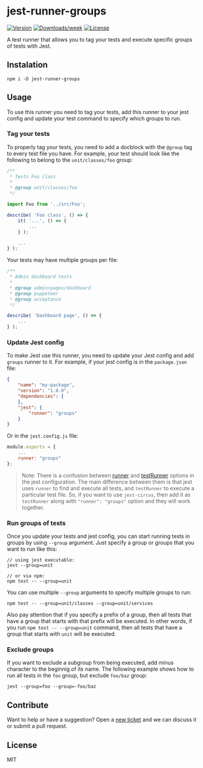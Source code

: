 # jest-runner-groups

[![Version](https://img.shields.io/npm/v/jest-runner-groups.svg)](https://www.npmjs.com/package/jest-runner-groups)
[![Downloads/week](https://img.shields.io/npm/dw/jest-runner-groups.svg)](https://www.npmjs.com/package/jest-runner-groups)
[![License](https://img.shields.io/npm/l/jest-runner-groups.svg)](https://github.com/eugene-manuilov/jest-runner-groups/blob/master/package.json)

A test runner that allows you to tag your tests and execute specific groups of tests with Jest.

## Instalation

```sh-session
npm i -D jest-runner-groups
```

## Usage

To use this runner you need to tag your tests, add this runner to your jest config and update your test command to specify which groups to run.

### Tag your tests

To properly tag your tests, you need to add a docblock with the `@group` tag to every test file you have. For example, your test should look like the following to belong to the `unit/classes/foo` group:

```javascript
/**
 * Tests Foo class
 * 
 * @group unit/classes/foo
 */

import Foo from '../src/Foo';

describe( 'Foo class', () => {
    it( '...', () => {
        ...
    } );

    ...
} );
```

Your tests may have multiple groups per file:

```javascript
/**
 * Admin dashboard tests
 * 
 * @group admin/pages/dashboard
 * @group puppeteer
 * @group acceptance
 */

describe( 'Dashboard page', () => {
    ...
} );
```

### Update Jest config

To make Jest use this runner, you need to update your Jest config and add `groups` runner to it. For example, if your jest config is in the `package.json` file:

```json
{
    "name": "my-package",
    "version": "1.0.0",
    "dependencies": {
    },
    "jest": {
        "runner": "groups"
    }
}
```

Or in the `jest.config.js` file:

```javascript
module.exports = {
    ...
    runner: "groups"
};
```

> Note: There is a confusion between [runner](https://jestjs.io/docs/en/configuration#runner-string) and [testRunner](https://jestjs.io/docs/en/configuration#testrunner-string) options in the jest configuration. The main difference between them is that jest uses `runner` to find and execute all tests, and `testRunner` to execute a particular test file. So, if you want to use `jest-circus`, then add it as `testRunner` along with `"runner": "groups"` option and they will work together.

### Run groups of tests

Once you update your tests and jest config, you can start running tests in groups by using `--group` argument. Just specify a group or groups that you want to run like this:

```sh-session
// using jest executable:
jest --group=unit

// or via npm:
npm test -- --group=unit
```

You can use multiple `--group` arguments to specify multiple groups to run:

```sh-session
npm test -- --group=unit/classes --group=unit/services
```

Also pay attention that if you specify a prefix of a group, then all tests that have a group that starts with that prefix will be executed. In other words, if you run `npm test -- --group=unit` command, then all tests that have a group that starts with `unit` will be executed.

### Exclude groups

If you want to exclude a subgroup from being executed, add minus character to the beginnig of its name. The following example shows how to run all tests in the `foo` group, but exclude `foo/baz` group:

```sh-session
jest --group=foo --group=-foo/baz
```

## Contribute

Want to help or have a suggestion? Open a [new ticket](https://github.com/eugene-manuilov/jest-runner-groups/issues/new) and we can discuss it or submit a pull request.

## License

MIT
